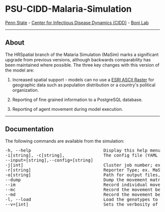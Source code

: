 # PSU-CIDD-Malaria-Simulation

[Penn State](https://www.psu.edu/) - [Center for Infectious Disease Dynamics (CIDD)](https://www.huck.psu.edu/institutes-and-centers/center-for-infectious-disease-dynamics) - [Boni Lab](http://mol.ax/)

---

## About

The HRSpatial branch of the Malaria Simulation (MaSim) marks a significant upgrade from previous versions, although backwards comparability has been maintained where possible. The three key changes with this version of the model are:

1. Increased spatial support - models can no use a [ESRI ASCII Raster](http://resources.esri.com/help/9.3/arcgisengine/java/GP_ToolRef/spatial_analyst_tools/esri_ascii_raster_format.htm) for geographic data such as population distribution or a country's political organization.

2. Reporting of fine grained information to a PostgreSQL database.

3. Reporting of agent movement during model execution.

---

## Documentation

The following commands are available from the simulation:
<pre>
-h, --help                            Display this help menu
-i[string], -c[string],               The config file (YAML format); ex. MaSim -i input.yml
--input=[string],--config=[string]            
-j[int]                               Cluster job number; ex. MaSim -j 1
-r[string]                            Reporter Type; ex. MaSim -r mmc
-o[string]                            Path for output files, default is current directory; ex: MaSim -p out
--dump                                Dump the movement matrix as calculated
--im                                  Record individual movement detail
--mc                                  Record the movement between cells, cannot run with --md
--md                                  Record the movement between districts, cannot run with --mc
-l, --load                            Load the genotypes to the database
--v=[int]                             Sets the verbosity of the logging, default zero
</pre>
